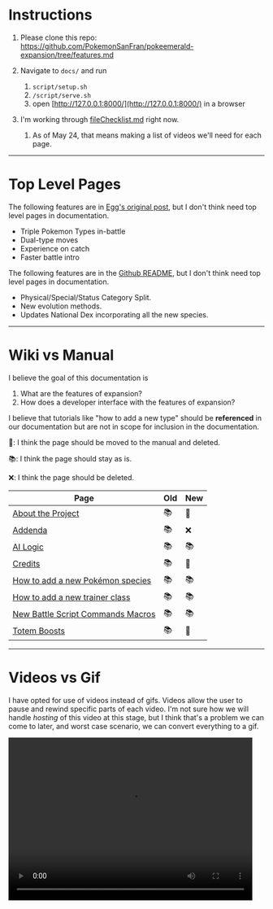 # Instructions

1. Please clone this repo: https://github.com/PokemonSanFran/pokeemerald-expansion/tree/features.md
1. Navigate to `docs/` and run 
    1. `script/setup.sh`
    1. `/script/serve.sh` 
    1. open [http://127.0.0.1:8000/](http://127.0.0.1:8000/) in a browser

1. I'm working through [fileChecklist.md](fileChecklist.md) right now.
    1. As of May 24, that means making a list of videos we'll need for each page.


---

# Top Level Pages

The following features are in [Egg's original post](https://www.pokecommunity.com/showthread.php?t=417820), but I don't think need top level pages in documentation.

* Triple Pokemon Types in-battle
* Dual-type moves
* Experience on catch
* Faster battle intro

The following features are in the [Github README](https://github.com/rh-hideout/pokeemerald-expansion#readme), but I don't think need top level pages in documentation.

* Physical/Special/Status Category Split.
* New evolution methods.
* Updates National Dex incorporating all the new species.

---

# Wiki vs Manual

I believe the goal of this documentation is 

1. What are the features of expansion?
2. How does a developer interface with the features of expansion?

I believe that tutorials like "how to add a new type" should be **referenced** in our documentation but are not in scope for inclusion in the documentation.

📖: I think the page should be moved to the manual and deleted.

📚: I think the page should stay as is.

❌: I think the page should be deleted.

| Page                                                         | Old  | New  |
| ------------------------------------------------------------ | ---- | ---- |
| [About the Project](https://github.com/rh-hideout/pokeemerald-expansion/wiki/About-the-Project) | 📚    | 📖    |
| [Addenda](https://github.com/rh-hideout/pokeemerald-expansion/wiki/Addenda) | 📚    | ❌    |
| [AI Logic](https://github.com/rh-hideout/pokeemerald-expansion/wiki/AI-Logic) | 📚    | 📚    |
| [Credits](https://github.com/rh-hideout/pokeemerald-expansion/wiki/Credits) | 📚    | 📖    |
| [How to add a new Pokémon species](https://github.com/rh-hideout/pokeemerald-expansion/wiki/How-to-add-a-new-Pok%C3%A9mon-species) | 📚    | 📚    |
| [How to add a new trainer class](https://github.com/rh-hideout/pokeemerald-expansion/wiki/How-to-add-a-new-trainer-class) | 📚    | 📚    |
| [New Battle Script Commands Macros](https://github.com/rh-hideout/pokeemerald-expansion/wiki/New-Battle-Script-Commands-Macros) | 📚    | 📚    |
| [Totem Boosts](https://github.com/rh-hideout/pokeemerald-expansion/wiki/Totem-Boosts) | 📚    | 📖    |

---

# Videos vs Gif

I have opted for use of videos instead of gifs. Videos allow the user to pause and rewind specific parts of each video. I'm not sure how we will handle _hosting_ of this video at this stage, but I think that's a problem we can come to later, and worst case scenario, we can convert everything to a gif.

<video width="480" height="320" controls>
  <source src="https://user-images.githubusercontent.com/77138753/240500859-036fff47-d644-4ce7-9356-a384bd3857a5.mp4" type="video/mp4">
Your browser does not support the video tag.
</video>
